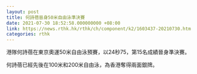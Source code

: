 ```yaml
---
layout: post
title: 何詩蓓晉身50米自由泳準決賽
date: 2021-07-30 18:52:58.000000000 +08:00
link: https://news.rthk.hk/rthk/ch/component/k2/1603437-20210730.htm
categories: rthk
---
```


港隊何詩蓓在東京奧運50米自由泳預賽，以24秒75，第15名成績晉身準決賽。

何詩蓓已經先後在100米和200米自由泳，為香港奪得兩面銀牌。

